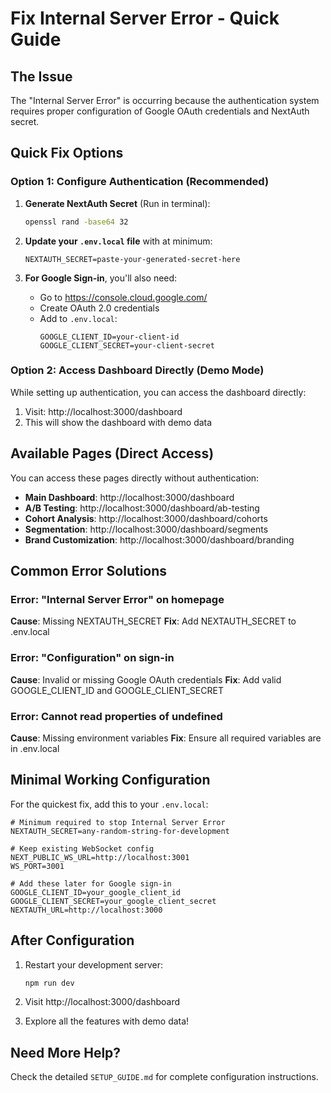 # Fix Internal Server Error - Quick Guide

## The Issue
The "Internal Server Error" is occurring because the authentication system requires proper configuration of Google OAuth credentials and NextAuth secret.

## Quick Fix Options

### Option 1: Configure Authentication (Recommended)

1. **Generate NextAuth Secret** (Run in terminal):
   ```bash
   openssl rand -base64 32
   ```

2. **Update your `.env.local` file** with at minimum:
   ```env
   NEXTAUTH_SECRET=paste-your-generated-secret-here
   ```

3. **For Google Sign-in**, you'll also need:
   - Go to https://console.cloud.google.com/
   - Create OAuth 2.0 credentials
   - Add to `.env.local`:
     ```env
     GOOGLE_CLIENT_ID=your-client-id
     GOOGLE_CLIENT_SECRET=your-client-secret
     ```

### Option 2: Access Dashboard Directly (Demo Mode)

While setting up authentication, you can access the dashboard directly:

1. Visit: http://localhost:3000/dashboard
2. This will show the dashboard with demo data

## Available Pages (Direct Access)

You can access these pages directly without authentication:

- **Main Dashboard**: http://localhost:3000/dashboard
- **A/B Testing**: http://localhost:3000/dashboard/ab-testing
- **Cohort Analysis**: http://localhost:3000/dashboard/cohorts
- **Segmentation**: http://localhost:3000/dashboard/segments
- **Brand Customization**: http://localhost:3000/dashboard/branding

## Common Error Solutions

### Error: "Internal Server Error" on homepage
**Cause**: Missing NEXTAUTH_SECRET
**Fix**: Add NEXTAUTH_SECRET to .env.local

### Error: "Configuration" on sign-in
**Cause**: Invalid or missing Google OAuth credentials
**Fix**: Add valid GOOGLE_CLIENT_ID and GOOGLE_CLIENT_SECRET

### Error: Cannot read properties of undefined
**Cause**: Missing environment variables
**Fix**: Ensure all required variables are in .env.local

## Minimal Working Configuration

For the quickest fix, add this to your `.env.local`:

```env
# Minimum required to stop Internal Server Error
NEXTAUTH_SECRET=any-random-string-for-development

# Keep existing WebSocket config
NEXT_PUBLIC_WS_URL=http://localhost:3001
WS_PORT=3001

# Add these later for Google sign-in
GOOGLE_CLIENT_ID=your_google_client_id
GOOGLE_CLIENT_SECRET=your_google_client_secret
NEXTAUTH_URL=http://localhost:3000
```

## After Configuration

1. Restart your development server:
   ```bash
   npm run dev
   ```

2. Visit http://localhost:3000/dashboard

3. Explore all the features with demo data!

## Need More Help?

Check the detailed `SETUP_GUIDE.md` for complete configuration instructions.
